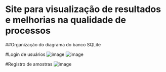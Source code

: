 # Site para visualização de resultados e melhorias na qualidade de processos

##Organização do diagrama do banco SQLite

#Login de usuários
![image](https://github.com/cleberaksenen/dashboard-lab/assets/98467661/cc1e88d8-c861-4abf-9373-78c0b3181ed4)
![image](https://github.com/cleberaksenen/dashboard-lab/assets/98467661/51a1b357-428e-4a29-8ab8-ed37a62965c4)

#Registro de amostras
![image](https://github.com/cleberaksenen/dashboard-lab/assets/98467661/c5a56593-2e56-4b4e-85eb-c70990872984)


